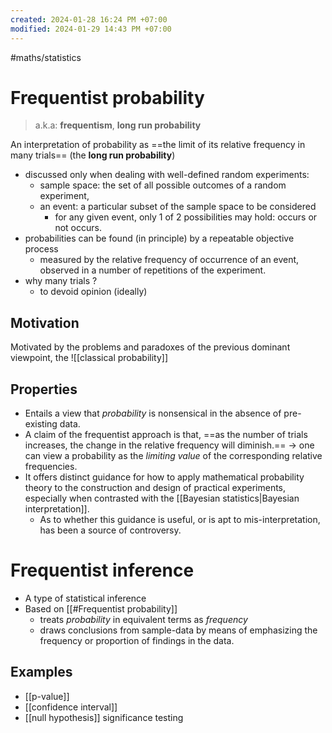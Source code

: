 ```yaml
---
created: 2024-01-28 16:24 PM +07:00
modified: 2024-01-29 14:43 PM +07:00
---
```

#maths/statistics 

# Frequentist probability
>a.k.a: **frequentism**, **long run probability**

An interpretation of probability as ==the limit of its relative frequency in many trials== (the **long run probability**)
- discussed only when dealing with well-defined random experiments:
	- sample space: the set of all possible outcomes of a random experiment,
	- an event: a particular subset of the sample space to be considered
		- for any given event, only 1 of 2 possibilities may hold: occurs or not occurs.
- probabilities can be found (in principle) by a repeatable objective process
	- measured by the relative frequency of occurrence of an event, observed in a number of repetitions of the experiment.
- why many trials ?
	- to devoid opinion (ideally)
## Motivation
Motivated by the problems and paradoxes of the previous dominant viewpoint, the ![[classical probability]]
## Properties
- Entails a view that *probability* is nonsensical in the absence of pre-existing data.
- A claim of the frequentist approach is that, ==as the number of trials increases, the change in the relative frequency will diminish.== -> one can view a probability as the *limiting value* of the corresponding relative frequencies.
- It offers distinct guidance for how to apply mathematical probability theory to the construction and design of practical experiments, especially when contrasted with the [[Bayesian statistics|Bayesian interpretation]].
	- As to whether this guidance is useful, or is apt to mis-interpretation, has been a source of controversy.

# Frequentist inference
- A type of statistical inference
- Based on [[#Frequentist probability]]
	- treats *probability* in equivalent terms as *frequency*
	- draws conclusions from sample-data by means of  emphasizing the frequency or proportion of findings in the data.
## Examples
- [[p-value]]
- [[confidence interval]]
- [[null hypothesis]] significance testing